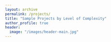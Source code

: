```yaml
---
layout: archive
permalink: /projects/
title: "Sample Projects by Level of Complexity"
author_profile: true
header:
  image: "/images/header-main.jpg"
---
```

